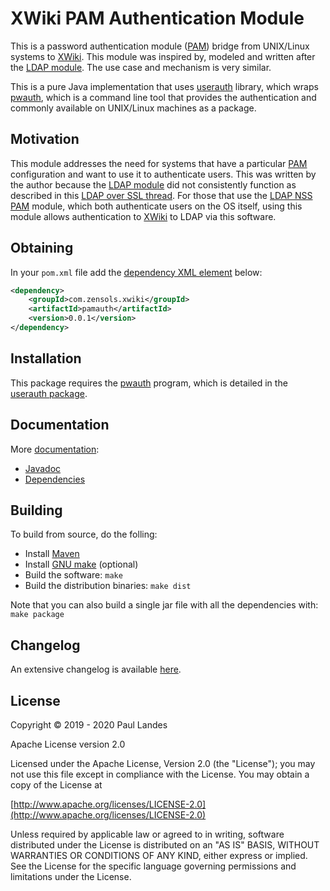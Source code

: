 # XWiki PAM Authentication Module

This is a password authentication module ([PAM]) bridge from UNIX/Linux systems
to [XWiki].  This module was inspired by, modeled and written after the [LDAP
module].  The use case and mechanism is very similar.

This is a pure Java implementation that uses [userauth] library, which wraps
[pwauth], which is a command line tool that provides the authentication and
commonly available on UNIX/Linux machines as a package.


## Motivation

This module addresses the need for systems that have a particular [PAM]
configuration and want to use it to authenticate users.  This was written by
the author because the [LDAP module] did not consistently function as described
in this [LDAP over SSL thread].  For those that use the [LDAP NSS] [PAM]
module, which both authenticate users on the OS itself, using this module
allows authentication to [XWiki] to LDAP via this software.


## Obtaining

In your `pom.xml` file add
the
[dependency XML element](https://plandes.github.io/pamauth/dependency-info.html) below:
```xml
<dependency>
    <groupId>com.zensols.xwiki</groupId>
    <artifactId>pamauth</artifactId>
    <version>0.0.1</version>
</dependency>
```

## Installation

This package requires the [pwauth] program, which is detailed in the [userauth
package].


## Documentation

More [documentation](https://plandes.github.io/pamauth/):
* [Javadoc](https://plandes.github.io/pamauth/apidocs/index.html)
* [Dependencies](https://plandes.github.io/pamauth/dependencies.html)


## Building

To build from source, do the folling:

- Install [Maven](https://maven.apache.org)
- Install [GNU make](https://www.gnu.org/software/make/) (optional)
- Build the software: `make`
- Build the distribution binaries: `make dist`

Note that you can also build a single jar file with all the dependencies with: `make package`


## Changelog

An extensive changelog is available [here](CHANGELOG.md).



## License

Copyright © 2019 - 2020 Paul Landes

Apache License version 2.0

Licensed under the Apache License, Version 2.0 (the "License");
you may not use this file except in compliance with the License.
You may obtain a copy of the License at

[http://www.apache.org/licenses/LICENSE-2.0](http://www.apache.org/licenses/LICENSE-2.0)

Unless required by applicable law or agreed to in writing, software
distributed under the License is distributed on an "AS IS" BASIS,
WITHOUT WARRANTIES OR CONDITIONS OF ANY KIND, either express or implied.
See the License for the specific language governing permissions and
limitations under the License.


<!-- links -->

[XWiki]: https://www.xwiki.org/xwiki/bin/view/Main/WebHome
[LDAP module]: https://github.com/xwiki-contrib/ldap
[PAM]: https://en.wikipedia.org/wiki/Linux_PAM
[LDAP over SSL thread]: https://forum.xwiki.org/t/need-help-with-ldap-ssl/304/4
[LDAP NSS]: https://wiki.debian.org/LDAP/NSS

[userauth]: https://github.com/plandes/userauth
[pwauth]: https://github.com/phokz/pwauth
[userauth package]: https://github.com/plandes/userauth#installation
